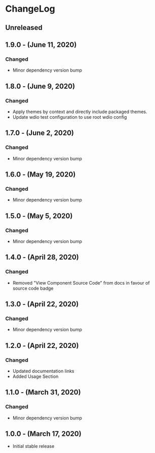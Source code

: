 ChangeLog
=========

Unreleased
----------

1.9.0 - (June 11, 2020)
------------------
### Changed
* Minor dependency version bump

1.8.0 - (June 9, 2020)
------------------
### Changed
* Apply themes by context and directly include packaged themes.
* Update wdio test configuration to use root wdio config

1.7.0 - (June 2, 2020)
------------------
### Changed
* Minor dependency version bump

1.6.0 - (May 19, 2020)
------------------
### Changed
* Minor dependency version bump

1.5.0 - (May 5, 2020)
------------------
### Changed
* Minor dependency version bump

1.4.0 - (April 28, 2020)
------------------
### Changed
* Removed "View Component Source Code" from docs in favour of source code badge

1.3.0 - (April 22, 2020)
------------------
### Changed
* Minor dependency version bump

1.2.0 - (April 22, 2020)
------------------
### Changed
* Updated documentation links
* Added Usage Section

1.1.0 - (March 31, 2020)
------------------
### Changed
* Minor dependency version bump

1.0.0 - (March 17, 2020)
------------------
* Initial stable release
